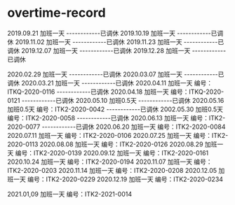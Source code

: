 # overtime-record
2019.09.21 加班一天		------------已调休
2019.10.19 加班一天		------------已调休
2019.11.02 加班一天		------------已调休
2019.11.23 加班一天		------------已调休
2019.12.07 加班一天		------------已调休
2019.12.28 加班一天		------------已调休

2020.02.29 加班一天		------------已调休
2020.03.07 加班一天		------------已调休
2020.03.21 加班一天		------------已调休
2020.04.11 加班一天  编号：ITKQ-2020-0116  ------------已调休
2020.04.18 加班一天  编号：ITKQ-2020-0121  ------------已调休
2020.05.10 加班0.5天						------------已调休
2020.05.16 加班0.5天 编号：ITK2-2020-0042	------------已调休
2002.05.30 加班0.5天 编号：ITK2-2020-0058	------------已调休
2020.06.13 加班一天  编号：ITK2-2020-0077   ------------已调休
2020.06.20 加班一天  编号：ITK2-2020-0084
2020.07.11 加班一天  编号：ITK2-2020-0106
2020.07.25 加班一天  编号：ITK2-2020-0113
2020.08.08 加班一天  编号：ITK2-2020-0126
2020.08.29 加班一天  编号：ITK2-2020-0139
2020.09.12 加班一天  编号：ITK2-2020-0161
2020.10.24 加班一天  编号：ITK2-2020-0194
2020.11.07 加班一天  编号：ITK2-2020-0203
2020.11.14 加班一天  编号：ITK2-2020-0208
2020.12.05 加班一天  编号：ITK2-2020-0229
2020.12.19 加班一天  编号：ITK2-2020-0234

2021.01,09 加班一天  编号：ITK2-2021-0014

